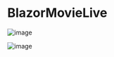 # BlazorMovieLive
![image](https://github.com/bestcoolestp/.NET8_Blazor_Movie_TMDB_API/assets/108534975/91d9a74d-2cb0-44ca-b6f1-3655d620be68)

![image](https://github.com/bestcoolestp/.NET8_Blazor_Movie_TMDB_API/assets/108534975/2effe142-2def-4ebf-b4af-8f2fccbe831d)


